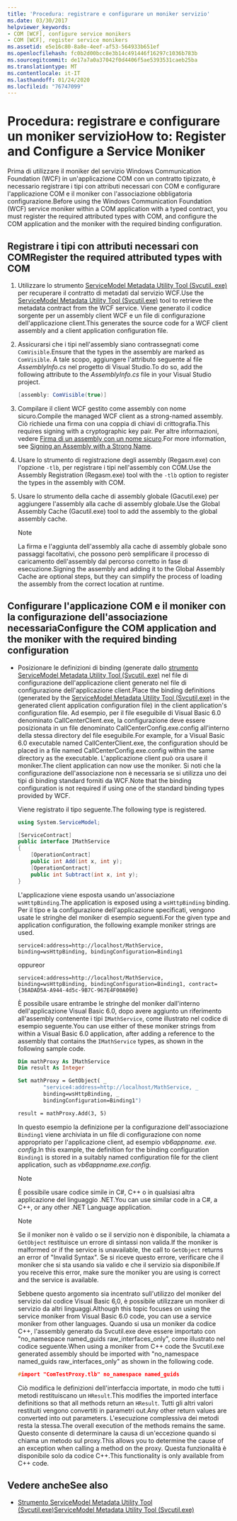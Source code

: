 ```yaml
---
title: 'Procedura: registrare e configurare un moniker servizio'
ms.date: 03/30/2017
helpviewer_keywords:
- COM [WCF], configure service monikers
- COM [WCF], register service monikers
ms.assetid: e5e16c80-8a8e-4eef-af53-564933b651ef
ms.openlocfilehash: fc0b2d00bcc8e3b14c491446f16297c1036b783b
ms.sourcegitcommit: de17a7a0a37042f0d4406f5ae5393531caeb25ba
ms.translationtype: MT
ms.contentlocale: it-IT
ms.lasthandoff: 01/24/2020
ms.locfileid: "76747099"
---
```

# <a name="how-to-register-and-configure-a-service-moniker"></a><span data-ttu-id="9a5dc-102">Procedura: registrare e configurare un moniker servizio</span><span class="sxs-lookup"><span data-stu-id="9a5dc-102">How to: Register and Configure a Service Moniker</span></span>

<span data-ttu-id="9a5dc-103">Prima di utilizzare il moniker del servizio Windows Communication Foundation (WCF) in un'applicazione COM con un contratto tipizzato, è necessario registrare i tipi con attributi necessari con COM e configurare l'applicazione COM e il moniker con l'associazione obbligatoria configurazione.</span><span class="sxs-lookup"><span data-stu-id="9a5dc-103">Before using the Windows Communication Foundation (WCF) service moniker within a COM application with a typed contract, you must register the required attributed types with COM, and configure the COM application and the moniker with the required binding configuration.</span></span>

## <a name="register-the-required-attributed-types-with-com"></a><span data-ttu-id="9a5dc-104">Registrare i tipi con attributi necessari con COM</span><span class="sxs-lookup"><span data-stu-id="9a5dc-104">Register the required attributed types with COM</span></span>

1. <span data-ttu-id="9a5dc-105">Utilizzare lo strumento [ServiceModel Metadata Utility Tool (Svcutil. exe)](../servicemodel-metadata-utility-tool-svcutil-exe.md) per recuperare il contratto di metadati dal servizio WCF.</span><span class="sxs-lookup"><span data-stu-id="9a5dc-105">Use the [ServiceModel Metadata Utility Tool (Svcutil.exe)](../servicemodel-metadata-utility-tool-svcutil-exe.md) tool to retrieve the metadata contract from the WCF service.</span></span> <span data-ttu-id="9a5dc-106">Viene generato il codice sorgente per un assembly client WCF e un file di configurazione dell'applicazione client.</span><span class="sxs-lookup"><span data-stu-id="9a5dc-106">This generates the source code for a WCF client assembly and a client application configuration file.</span></span>

2. <span data-ttu-id="9a5dc-107">Assicurarsi che i tipi nell'assembly siano contrassegnati come `ComVisible`.</span><span class="sxs-lookup"><span data-stu-id="9a5dc-107">Ensure that the types in the assembly are marked as `ComVisible`.</span></span> <span data-ttu-id="9a5dc-108">A tale scopo, aggiungere l'attributo seguente al file *AssemblyInfo.cs* nel progetto di Visual Studio.</span><span class="sxs-lookup"><span data-stu-id="9a5dc-108">To do so, add the following attribute to the *AssemblyInfo.cs* file in your Visual Studio project.</span></span>

    ```csharp
    [assembly: ComVisible(true)]
    ```

3. <span data-ttu-id="9a5dc-109">Compilare il client WCF gestito come assembly con nome sicuro.</span><span class="sxs-lookup"><span data-stu-id="9a5dc-109">Compile the managed WCF client as a strong-named assembly.</span></span> <span data-ttu-id="9a5dc-110">Ciò richiede una firma con una coppia di chiavi di crittografia.</span><span class="sxs-lookup"><span data-stu-id="9a5dc-110">This requires signing with a cryptographic key pair.</span></span> <span data-ttu-id="9a5dc-111">Per altre informazioni, vedere [Firma di un assembly con un nome sicuro](../../../standard/assembly/sign-strong-name.md).</span><span class="sxs-lookup"><span data-stu-id="9a5dc-111">For more information, see [Signing an Assembly with a Strong Name](../../../standard/assembly/sign-strong-name.md).</span></span>

4. <span data-ttu-id="9a5dc-112">Usare lo strumento di registrazione degli assembly (Regasm.exe) con l'opzione `-tlb`, per registrare i tipi nell'assembly con COM.</span><span class="sxs-lookup"><span data-stu-id="9a5dc-112">Use the Assembly Registration (Regasm.exe) tool with the `-tlb` option to register the types in the assembly with COM.</span></span>

5. <span data-ttu-id="9a5dc-113">Usare lo strumento della cache di assembly globale (Gacutil.exe) per aggiungere l'assembly alla cache di assembly globale.</span><span class="sxs-lookup"><span data-stu-id="9a5dc-113">Use the Global Assembly Cache (Gacutil.exe) tool to add the assembly to the global assembly cache.</span></span>

    > [!NOTE]
    > <span data-ttu-id="9a5dc-114">La firma e l'aggiunta dell'assembly alla cache di assembly globale sono passaggi facoltativi, che possono però semplificare il processo di caricamento dell'assembly dal percorso corretto in fase di esecuzione.</span><span class="sxs-lookup"><span data-stu-id="9a5dc-114">Signing the assembly and adding it to the Global Assembly Cache are optional steps, but they can simplify the process of loading the assembly from the correct location at runtime.</span></span>

## <a name="configure-the-com-application-and-the-moniker-with-the-required-binding-configuration"></a><span data-ttu-id="9a5dc-115">Configurare l'applicazione COM e il moniker con la configurazione dell'associazione necessaria</span><span class="sxs-lookup"><span data-stu-id="9a5dc-115">Configure the COM application and the moniker with the required binding configuration</span></span>

- <span data-ttu-id="9a5dc-116">Posizionare le definizioni di binding (generate dallo [strumento ServiceModel Metadata Utility Tool (Svcutil. exe)](../servicemodel-metadata-utility-tool-svcutil-exe.md) nel file di configurazione dell'applicazione client generato nel file di configurazione dell'applicazione client.</span><span class="sxs-lookup"><span data-stu-id="9a5dc-116">Place the binding definitions (generated by the [ServiceModel Metadata Utility Tool (Svcutil.exe)](../servicemodel-metadata-utility-tool-svcutil-exe.md) in the generated client application configuration file) in the client application's configuration file.</span></span> <span data-ttu-id="9a5dc-117">Ad esempio, per il file eseguibile di Visual Basic 6.0 denominato CallCenterClient.exe, la configurazione deve essere posizionata in un file denominato CallCenterConfig.exe.config all'interno della stessa directory del file eseguibile.</span><span class="sxs-lookup"><span data-stu-id="9a5dc-117">For example, for a Visual Basic 6.0 executable named CallCenterClient.exe, the configuration should be placed in a file named CallCenterConfig.exe.config within the same directory as the executable.</span></span> <span data-ttu-id="9a5dc-118">L'applicazione client può ora usare il moniker.</span><span class="sxs-lookup"><span data-stu-id="9a5dc-118">The client application can now use the moniker.</span></span> <span data-ttu-id="9a5dc-119">Si noti che la configurazione dell'associazione non è necessaria se si utilizza uno dei tipi di binding standard forniti da WCF.</span><span class="sxs-lookup"><span data-stu-id="9a5dc-119">Note that the binding configuration is not required if using one of the standard binding types provided by WCF.</span></span>

     <span data-ttu-id="9a5dc-120">Viene registrato il tipo seguente.</span><span class="sxs-lookup"><span data-stu-id="9a5dc-120">The following type is registered.</span></span>

    ```csharp
    using System.ServiceModel;

    [ServiceContract]
    public interface IMathService
    {
        [OperationContract]
        public int Add(int x, int y);
        [OperationContract]
        public int Subtract(int x, int y);
    }
    ```

     <span data-ttu-id="9a5dc-121">L'applicazione viene esposta usando un'associazione `wsHttpBinding`.</span><span class="sxs-lookup"><span data-stu-id="9a5dc-121">The application is exposed using a `wsHttpBinding` binding.</span></span> <span data-ttu-id="9a5dc-122">Per il tipo e la configurazione dell'applicazione specificati, vengono usate le stringhe del moniker di esempio seguenti.</span><span class="sxs-lookup"><span data-stu-id="9a5dc-122">For the given type and application configuration, the following example moniker strings are used.</span></span>

    ```
    service4:address=http://localhost/MathService, binding=wsHttpBinding, bindingConfiguration=Binding1
    ```

     <span data-ttu-id="9a5dc-123">oppure</span><span class="sxs-lookup"><span data-stu-id="9a5dc-123">or</span></span>

    ```
    service4:address=http://localhost/MathService, binding=wsHttpBinding, bindingConfiguration=Binding1, contract={36ADAD5A-A944-4d5c-9B7C-967E4F00A090}
    ```

     <span data-ttu-id="9a5dc-124">È possibile usare entrambe le stringhe del moniker dall'interno dell'applicazione Visual Basic 6.0, dopo avere aggiunto un riferimento all'assembly contenente i tipi `IMathService`, come illustrato nel codice di esempio seguente.</span><span class="sxs-lookup"><span data-stu-id="9a5dc-124">You can use either of these moniker strings from within a Visual Basic 6.0 application, after adding a reference to the assembly that contains the `IMathService` types, as shown in the following sample code.</span></span>

    ```vb
    Dim mathProxy As IMathService
    Dim result As Integer

    Set mathProxy = GetObject( _
            "service4:address=http://localhost/MathService, _
            binding=wsHttpBinding, _
            bindingConfiguration=Binding1")

    result = mathProxy.Add(3, 5)
    ```

     <span data-ttu-id="9a5dc-125">In questo esempio la definizione per la configurazione dell'associazione `Binding1` viene archiviata in un file di configurazione con nome appropriato per l'applicazione client, ad esempio *vb6appname. exe. config*.</span><span class="sxs-lookup"><span data-stu-id="9a5dc-125">In this example, the definition for the binding configuration `Binding1` is stored in a suitably named configuration file for the client application, such as *vb6appname.exe.config*.</span></span>

    > [!NOTE]
    > <span data-ttu-id="9a5dc-126">È possibile usare codice simile in C#, C++ o in qualsiasi altra applicazione del linguaggio .NET.</span><span class="sxs-lookup"><span data-stu-id="9a5dc-126">You can use similar code in a C#, a C++, or any other .NET Language application.</span></span>

    > [!NOTE]
    > <span data-ttu-id="9a5dc-127">Se il moniker non è valido o se il servizio non è disponibile, la chiamata a `GetObject` restituisce un errore di sintassi non valida.</span><span class="sxs-lookup"><span data-stu-id="9a5dc-127">If the moniker is malformed or if the service is unavailable, the call to `GetObject` returns an error of "Invalid Syntax".</span></span> <span data-ttu-id="9a5dc-128">Se si riceve questo errore, verificare che il moniker che si sta usando sia valido e che il servizio sia disponibile.</span><span class="sxs-lookup"><span data-stu-id="9a5dc-128">If you receive this error, make sure the moniker you are using is correct and the service is available.</span></span>

     <span data-ttu-id="9a5dc-129">Sebbene questo argomento sia incentrato sull'utilizzo del moniker del servizio dal codice Visual Basic 6,0, è possibile utilizzare un moniker di servizio da altri linguaggi.</span><span class="sxs-lookup"><span data-stu-id="9a5dc-129">Although this topic focuses on using the service moniker from Visual Basic 6.0 code, you can use a service moniker from other languages.</span></span> <span data-ttu-id="9a5dc-130">Quando si usa un moniker da codice C++, l'assembly generato da Svcutil.exe deve essere importato con "no_namespace named_guids raw_interfaces_only", come illustrato nel codice seguente.</span><span class="sxs-lookup"><span data-stu-id="9a5dc-130">When using a moniker from C++ code the Svcutil.exe generated assembly should be imported with "no_namespace named_guids raw_interfaces_only" as shown in the following code.</span></span>

    ```cpp
    #import "ComTestProxy.tlb" no_namespace named_guids
    ```

     <span data-ttu-id="9a5dc-131">Ciò modifica le definizioni dell'interfaccia importate, in modo che tutti i metodi restituiscano un `HResult`.</span><span class="sxs-lookup"><span data-stu-id="9a5dc-131">This modifies the imported interface definitions so that all methods return an `HResult`.</span></span> <span data-ttu-id="9a5dc-132">Tutti gli altri valori restituiti vengono convertiti in parametri out.</span><span class="sxs-lookup"><span data-stu-id="9a5dc-132">Any other return values are converted into out parameters.</span></span> <span data-ttu-id="9a5dc-133">L'esecuzione complessiva dei metodi resta la stessa.</span><span class="sxs-lookup"><span data-stu-id="9a5dc-133">The overall execution of the methods remains the same.</span></span> <span data-ttu-id="9a5dc-134">Questo consente di determinare la causa di un'eccezione quando si chiama un metodo sul proxy.</span><span class="sxs-lookup"><span data-stu-id="9a5dc-134">This allows you to determine the cause of an exception when calling a method on the proxy.</span></span> <span data-ttu-id="9a5dc-135">Questa funzionalità è disponibile solo da codice C++.</span><span class="sxs-lookup"><span data-stu-id="9a5dc-135">This functionality is only available from C++ code.</span></span>

## <a name="see-also"></a><span data-ttu-id="9a5dc-136">Vedere anche</span><span class="sxs-lookup"><span data-stu-id="9a5dc-136">See also</span></span>

- [<span data-ttu-id="9a5dc-137">Strumento ServiceModel Metadata Utility Tool (Svcutil.exe)</span><span class="sxs-lookup"><span data-stu-id="9a5dc-137">ServiceModel Metadata Utility Tool (Svcutil.exe)</span></span>](../servicemodel-metadata-utility-tool-svcutil-exe.md)
